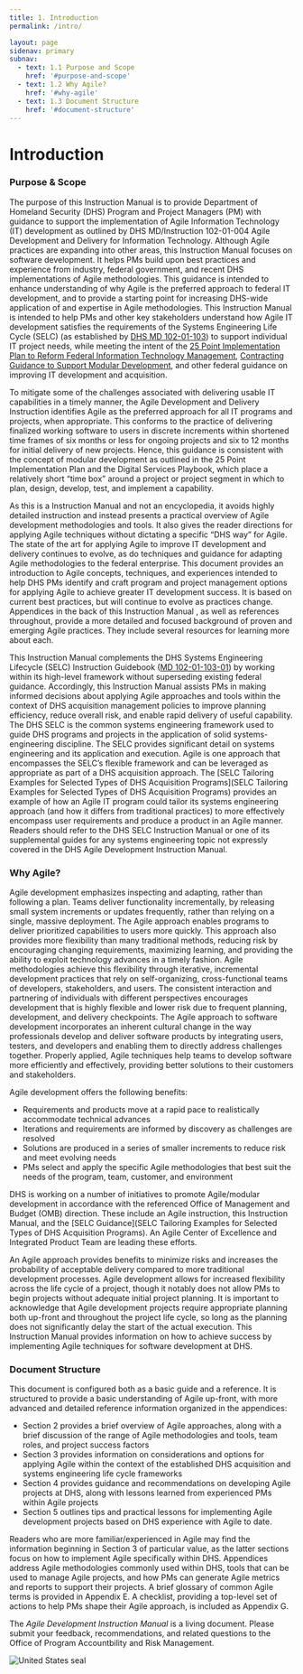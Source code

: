 ```yaml
---
title: 1. Introduction
permalink: /intro/

layout: page
sidenav: primary
subnav:
  - text: 1.1 Purpose and Scope
    href: '#purpose-and-scope'
  - text: 1.2 Why Agile?
    href: '#why-agile'
  - text: 1.3 Document Structure
    href: '#document-structure'
---
```

# Introduction
### Purpose & Scope
The purpose of this Instruction Manual is to provide Department of Homeland Security (DHS)
Program and Project Managers (PM) with guidance to support the implementation of Agile
Information Technology (IT) development as outlined by DHS MD/Instruction 102-01-004 Agile
Development and Delivery for Information Technology. Although Agile practices are expanding into
other areas, this Instruction Manual focuses on software development. It helps PMs build upon
best practices and experience from industry, federal government, and recent DHS implementations
of Agile methodologies. This guidance is intended to enhance understanding of why Agile is the preferred approach to federal IT development, and to provide a starting point for increasing DHS-wide application of and expertise in Agile methodologies. This Instruction Manual is intended to help PMs and other key stakeholders understand how Agile IT development satisfies the
requirements of the Systems Engineering Life Cycle (SELC) (as established by [DHS MD 102-01-103](https://www.dhs.gov/sites/default/files/publications/Instruction_102-01-004_Revision_00_Agile_Development_SIGNED_04-11-2016%281%29.pdf))
to support individual IT project needs, while meeting the intent of the [25 Point Implementation Plan
to Reform Federal Information Technology Management](https://www.dhs.gov/sites/default/files/publications/digital-strategy/25-point-implementation-plan-to-reform-federal-it.pdf), [Contracting Guidance to Support Modular
Development](https://obamawhitehouse.archives.gov/sites/default/files/omb/procurement/guidance/modular-approaches-for-information-technology.pdf), and other federal guidance on improving IT development and acquisition.

To mitigate some of the challenges associated with delivering usable IT capabilities in a timely
manner, the Agile Development and Delivery Instruction identifies Agile as the preferred approach
for all IT programs and projects, when appropriate. This conforms to the practice of delivering
finalized working software to users in discrete increments within shortened time frames of six
months or less for ongoing projects and six to 12 months for initial delivery of new projects. Hence,
this guidance is consistent with the concept of modular development as outlined in the 25 Point
Implementation Plan and the Digital Services Playbook, which place a relatively short “time box”
around a project or project segment in which to plan, design, develop, test, and implement a
capability.

As this is a Instruction Manual and not an encyclopedia, it avoids highly detailed instruction and
instead presents a practical overview of Agile development methodologies and tools. It also gives
the reader directions for applying Agile techniques without dictating a specific “DHS way” for Agile.
The state of the art for applying Agile to improve IT development and delivery continues to evolve,
as do techniques and guidance for adapting Agile methodologies to the federal enterprise. This
document provides an introduction to Agile concepts, techniques, and experiences intended to help DHS PMs identify and craft program and project management options for applying Agile to achieve
greater IT development success. It is based on current best practices, but will continue to evolve as
practices change. Appendices in the back of this Instruction Manual , as well as references
throughout, provide a more detailed and focused background of proven and emerging Agile
practices. They include several resources for learning more about each.

This Instruction Manual complements the DHS Systems Engineering Lifecycle (SELC) Instruction
Guidebook ([MD 102-01-103-01](https://www.dhs.gov/sites/default/files/publications/Systems%20Engineering%20Life%20Cycle.pdf)) by working within its high-level framework without superseding
existing federal guidance. Accordingly, this Instruction Manual assists PMs in making informed
decisions about applying Agile approaches and tools within the context of DHS acquisition
management policies to improve planning efficiency, reduce overall risk, and enable rapid delivery
of useful capability. The DHS SELC is the common systems engineering framework used to guide
DHS programs and projects in the application of solid systems-engineering discipline. The SELC
provides significant detail on systems engineering and its application and execution. Agile is one
approach that encompasses the SELC’s flexible framework and can be leveraged as appropriate as
part of a DHS acquisition approach. The [SELC Tailoring Examples for Selected Types of DHS
Acquisition Programs](SELC Tailoring Examples for Selected Types of DHS Acquisition Programs) provides an example of how an Agile IT program could tailor its systems
engineering approach (and how it differs from traditional practices) to more effectively encompass
user requirements and produce a product in an Agile manner. Readers should refer to the DHS
SELC Instruction Manual or one of its supplemental guides for any systems engineering topic not
expressly covered in the DHS Agile Development Instruction Manual.

### Why Agile?

Agile development emphasizes inspecting and adapting, rather than following a plan. Teams deliver
functionality incrementally, by releasing small system increments or updates frequently, rather
than relying on a single, massive deployment. The Agile approach enables programs to deliver
prioritized capabilities to users more quickly. This approach also provides more flexibility than
many traditional methods, reducing risk by encouraging changing requirements, maximizing
learning, and providing the ability to exploit technology advances in a timely fashion. Agile
methodologies achieve this flexibility through iterative, incremental development practices that
rely on self-organizing, cross-functional teams of developers, stakeholders, and users. The
consistent interaction and partnering of individuals with different perspectives encourages
development that is highly flexible and lower risk due to frequent planning, development, and
delivery checkpoints. The Agile approach to software development incorporates an inherent
cultural change in the way professionals develop and deliver software products by integrating
users, testers, and developers and enabling them to directly address challenges together. Properly
applied, Agile techniques help teams to develop software more efficiently and effectively, providing
better solutions to their customers and stakeholders.

Agile development offers the following benefits:

* Requirements and products move at a rapid pace to
realistically accommodate technical advances
* Iterations and requirements are informed by
discovery as challenges are resolved
* Solutions are produced in a series of smaller
increments to reduce risk and meet evolving needs
* PMs select and apply the specific Agile methodologies
that best suit the needs of the program, team,
customer, and environment

DHS is working on a number of initiatives to promote
Agile/modular development in accordance with the
referenced Office of Management and Budget (OMB)
direction. These include an Agile instruction, this Instruction
Manual, and the [SELC Guidance](SELC Tailoring Examples for Selected Types of DHS Acquisition Programs). An Agile Center of
Excellence and Integrated Product Team are leading these
efforts.

An Agile approach provides benefits to minimize risks and
increases the probability of acceptable delivery compared to
more traditional development processes. Agile development
allows for increased flexibility across the life cycle of a
project, though it notably does not allow PMs to begin
projects without adequate initial project planning. It is
important to acknowledge that Agile development projects
require appropriate planning both up-front and throughout
the project life cycle, so long as the planning does not
significantly delay the start of the actual execution.
This Instruction Manual provides information on how to
achieve success by implementing Agile techniques for software development at DHS.

### Document Structure
This document is configured both as a basic guide and a reference. It is structured to provide a
basic understanding of Agile up-front, with more advanced and detailed reference information
organized in the appendices:

* Section 2 provides a brief overview of Agile approaches, along with a brief discussion of the
range of Agile methodologies and tools, team roles, and project success factors
* Section 3 provides information on considerations and options for applying Agile within the
context of the established DHS acquisition and systems engineering life cycle frameworks
* Section 4 provides guidance and recommendations on developing Agile projects at DHS,
along with lessons learned from experienced PMs within Agile projects
* Section 5 outlines tips and practical lessons for implementing Agile development projects
based on DHS experience with Agile to date.

Readers who are more familiar/experienced in Agile may find the information beginning in Section
3 of particular value, as the latter sections focus on how to implement Agile specifically within DHS.
Appendices address Agile methodologies commonly used within DHS, tools that can be used to
manage Agile projects, and how PMs can generate Agile metrics and reports to support their
projects. A brief glossary of common Agile terms is provided in Appendix E. A checklist, providing
a top-level set of actions to help PMs shape their Agile approach, is included as Appendix G.

The _Agile Development Instruction Manual_ is a living document. Please submit your feedback,
recommendations, and related questions to the Office of Program Accountbility and Risk
Management.

![United States seal]({{site.baseurl}}/assets/img/us_seal.png "United States seal")
